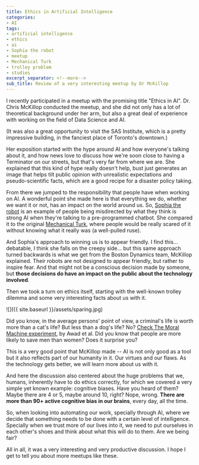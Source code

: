 ```yaml
---
title: Ethics in Artificial Intelligence
categories:
- AI
tags:
- artificial intelligence
- ethics
- ai
- Sophia the robot
- meetup
- Mechanical Turk
- trolley problem
- studies
excerpt_separator: <!--more-->
sub_title: Review of a very interesting meetup by Dr McKillop
---
```


I recently participated in a meetup with the promising title "Ethics in AI". Dr. Chris McKillop conducted the meetup, and she did not only has a lot of theoretical background under her arm, but also a great deal of experience with working on the field of Data Science and AI.

<!--more-->

(It was also a great opportunity to visit the SAS Institute, which is a pretty impressive building, in the fanciest place of Toronto's downtown.)

Her exposition started with the hype around AI and how everyone's talking about it, and how news love to discuss how we're soon close to having a Terminator on our streets, but that's very far from where we are. She explained that this kind of hype really doesn't help, bust just generates an image that helps tilt public opinion with unrealistic expectations and pseudo-scientific facts, which are a good recipe for a disaster policy taking.

From there we jumped to the responsibility that people have when working on AI. A wonderful point she made here is that everything we do, whether we want it or not, has an impact on the world around us. So, [Sophia the robot](https://en.wikipedia.org/wiki/Sophia_(robot)) is an example of people being misdirected by what they think is strong AI when they're talking to a pre-programmed chatbot. She compared it to the original [Mechanical Turk](https://en.wikipedia.org/wiki/The_Turk), where people would be really scared of it without knowing what it really was (a well-pulled ruse).

And Sophia's approach to winning us is to appear friendly. I find this... debatable, I think she falls on the creepy side... but this same approach turned backwards is what we get from the Boston Dynamics team, McKillop explained. Their robots are not designed to appear friendly, but rather to inspire fear. And that might not be a conscious decision made by someone, but **those decisions do have an impact on the public about the technology involved**.

Then we took a turn on ethics itself, starting with the well-known trolley dilemma and some very interesting facts about us with it.

![]({{ site.baseurl }}/assets/sparing.jpg)

Did you know, in the average persons' point of view, a criminal's life is worth more than a cat's life? But less than a dog's life? No? [Check The Moral Machine experiment](https://www.nature.com/articles/s41586-018-0637-6/), by Awad et al. Did you know that people are more likely to save men than women? Does it surprise you?

This is a very good point that McKillop made -- AI is not only good as a tool but it also reflects part of our humanity in it. Our virtues and our flaws. As the technology gets better, we will learn more about us with it.

And here the discussion also centered about the huge problems that we, humans, inherently have to do ethics correctly, for which we covered a very simple yet known example: cognitive biases. Have you heard of them? Maybe there are 4 or 5, maybe around 10, right? Nope, wrong. **There are more than 90+ active cognitive bias in our brains**, every day, all the time.

So, when looking into automating our work, specially through AI, where we decide that something needs to be done with a certain level of intelligence. Specially when we trust more of our lives into it, we need to put ourselves in each other's shoes and think about what this will do to them. Are we being fair?

All in all, it was a very interesting and very productive discussion. I hope I get to tell you about more meetups like these.
